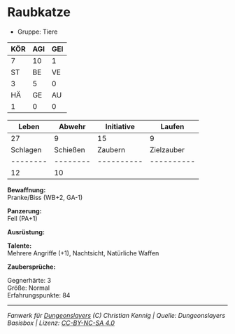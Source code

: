 # Raubkatze  
- Gruppe: Tiere  

| KÖR | AGI | GEI |  
| --- | --- | --- |  
| 7   | 10  | 1   |
| ST  | BE  | VE  |  
| 3   | 5   | 0   |
| HÄ  | GE  | AU  |  
| 1   | 0   | 0   |


| Leben    | Abwehr   | Initiative | Laufen     |
| -------- | -------- | ---------- | ---------- |
| 27       | 9        | 15         | 9          |
| Schlagen | Schießen | Zaubern    | Zielzauber |
| -------- | -------- | ---------- | ---------- |
| 12       | 10       |            |            |

**Bewaffnung:**  
Pranke/Biss (WB+2, GA-1)

**Panzerung:**  
Fell (PA+1)

**Ausrüstung:**  


**Talente:**  
Mehrere Angriffe (+1), Nachtsicht, Natürliche Waffen

**Zaubersprüche:**  


Gegnerhärte: 3  
Größe: Normal  
Erfahrungspunkte: 84  



___
*Fanwerk für [Dungeonslayers](https://www.dungeonslayers.net/) (C) Christian Kennig | Quelle: Dungeonslayers Basisbox | Lizenz: [CC-BY-NC-SA 4.0](https://creativecommons.org/licenses/by-nc-sa/4.0/deed.de)*